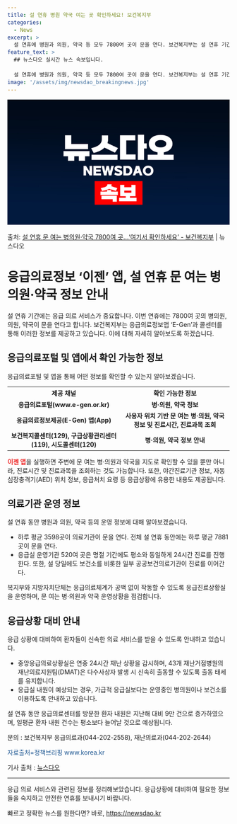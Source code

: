 ```yaml
---
title: 설 연휴 병원 약국 여는 곳 확인하세요! 보건복지부
categories:
  - News
excerpt: >
  설 연휴에 병원과 의원, 약국 등 모두 7800여 곳이 문을 연다. 보건복지부는 설 연휴 기간에 응급의료정보…
feature_text: >
  ## 뉴스다오 실시간 뉴스 속보입니다.

  설 연휴에 병원과 의원, 약국 등 모두 7800여 곳이 문을 연다. 보건복지부는 설 연휴 기간에 응급의료정보…
image: '/assets/img/newsdao_breakingnews.jpg'
---
```


![뉴스다오 속보](/assets/img/newsdao_breakingnews.jpg)

<p>출처: <a href="https://newsdao.kr/3133" rel="dofollow">설 연휴 문 여는 병의원·약국 7800여 곳…‘여기서 확인하세요’ - 보건복지부</a> | 뉴스다오</p>

<h1>응급의료정보 ‘이젠’ 앱, 설 연휴 문 여는 병의원·약국 정보 안내</h1>

<p data-ke-size="size16">설 연휴 기간에는 응급 의료 서비스가 중요합니다. 이번 연휴에는 7800여 곳의 병의원, 의원, 약국이 문을 연다고 합니다. 보건복지부는 응급의료정보앱 ‘E-Gen’과 콜센터를 통해 이러한 정보를 제공하고 있습니다. 이에 대해 자세히 알아보도록 하겠습니다.</p>
<h2 data-ke-size="size26">응급의료포털 및 앱에서 확인 가능한 정보</h2>
<p data-ke-size="size16">응급의료포털 및 앱을 통해 어떤 정보를 확인할 수 있는지 알아보겠습니다.</p>
<table>
	<tr>
		<th>제공 채널</th>
		<th>확인 가능한 정보</th>
	</tr>
	<tr>
		<td style="text-align: center; height: 17px;"><b>응급의료포털(www.e-gen.or.kr)</b></td>
		<td style="text-align: center; height: 17px;"><b>병·의원, 약국 정보</b></td>
	</tr>
	<tr>
		<td style="text-align: center; height: 17px;"><b>응급의료정보제공(E-Gen) 앱(App)</b></td>
		<td style="text-align: center; height: 17px;"><b>사용자 위치 기반 문 여는 병·의원, 약국 정보 및 진료시간, 진료과목 조회</b></td>
	</tr>
	<tr>
		<td style="text-align: center; height: 17px;"><b>보건복지콜센터(129), 구급상황관리센터(119), 시도콜센터(120)</b></td>
		<td style="text-align: center; height: 17px;"><b>병·의원, 약국 정보 안내</b></td>
	</tr>
</table>

<b><span style="color: #ee2323;">이젠 앱</span></b>을 실행하면 주변에 문 여는 병·의원과 약국을 지도로 확인할 수 있을 뿐만 아니라, 진료시간 및 진료과목을 조회하는 것도 가능합니다. 또한, 야간진료기관 정보, 자동심장충격기(AED) 위치 정보, 응급처치 요령 등 응급상황에 유용한 내용도 제공됩니다.

<h2 data-ke-size="size26">의료기관 운영 정보</h2>
<p data-ke-size="size16">설 연휴 동안 병원과 의원, 약국 등의 운영 정보에 대해 알아보겠습니다.</p>
<ul>
	<li>하루 평균 3598곳이 의료기관이 문을 연다. 전체 설 연휴 동안에는 하루 평균 7881곳이 문을 연다.</li>
	<li>응급실 운영기관 520여 곳은 명절 기간에도 평소와 동일하게 24시간 진료를 진행한다. 또한, 설 당일에도 보건소를 비롯한 일부 공공보건의료기관이 진료를 이어간다.</li>
</ul>
<p data-ke-size="size16">복지부와 지방자치단체는 응급의료체계가 공백 없이 작동할 수 있도록 응급진료상황실을 운영하며, 문 여는 병·의원과 약국 운영상황을 점검합니다.</p>

<h2 data-ke-size="size26">응급상황 대비 안내</h2>
<p data-ke-size="size16">응급 상황에 대비하여 환자들이 신속한 의료 서비스를 받을 수 있도록 안내하고 있습니다.</p>
<ul>
	<li>중앙응급의료상황실은 연중 24시간 재난 상황을 감시하며, 43개 재난거점병원의 재난의료지원팀(DMAT)은 다수사상자 발생 시 신속히 출동할 수 있도록 출동 태세를 유지합니다.</li>
	<li>응급실 내원이 예상되는 경우, 가급적 응급실보다는 운영중인 병의원이나 보건소를 이용하도록 안내하고 있습니다.</li>
</ul>
<p data-ke-size="size16">설 연휴 동안 응급의료센터를 방문한 환자 내원은 지난해 대비 9만 건으로 증가하였으며, 일평균 환자 내원 건수는 평소보다 늘어날 것으로 예상됩니다.</p>

<p data-ke-size="size16">문의 : 보건복지부 응급의료과(044-202-2558), 재난의료과(044-202-2644)</p>
<p data-ke-size="size16"><span style="color: #1a5490;">자료출처=정책브리핑 www.korea.kr</span></p>
<p data-ke-size="size16">기사 출처 : <a href="https://newsdao.kr/3133">뉴스다오</a></p>
<hr>

<p data-ke-size="size16">응급 의료 서비스와 관련된 정보를 정리해보았습니다. 응급상황에 대비하여 필요한 정보들을 숙지하고 안전한 연휴를 보내시기 바랍니다.</p> 

빠르고 정확한 뉴스를 원한다면? 바로, <a href="https://newsdao.kr" rel="dofollow">https://newsdao.kr</a>


